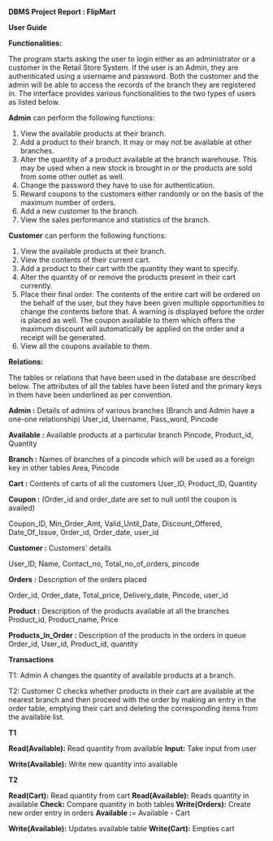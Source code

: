 ﻿**DBMS Project Report : FlipMart**

**User Guide**

**Functionalities:**

The program starts asking the user to login either as an administrator or a customer in the Retail Store System. If the user is an Admin, they are authenticated using a username and password. Both the customer and the admin will be able to access the records of the branch they are registered in. The interface provides various functionalities to the two types of users as listed below.

**Admin** can perform the following functions:

1. View the available products at their branch.
1. Add a product to their branch. It may or may not be available at other branches.
1. Alter the quantity of a product available at the branch warehouse. This may be used when a new stock is brought in or the products are sold from some other outlet as well.
1. Change the password they have to use for authentication.
1. Reward coupons to the customers either randomly or on the basis of the maximum number of orders.
1. Add a new customer to the branch.
1. View the sales performance and statistics of the branch.

**Customer** can perform the following functions:

1. View the available products at their branch.
1. View the contents of their current cart.
1. Add a product to their cart with the quantity they want to specify.
1. Alter the quantity of or remove the products present in their cart currently.
1. Place their final order. The contents of the entire cart will be ordered on the behalf of the user, but they have been given multiple opportunities to change the contents before that. A warning is displayed before the order is placed as well. The coupon available to them which offers the maximum discount will automatically be applied on the order and a receipt will be generated.
1. View all the coupons available to them.

**Relations:**

The tables or relations that have been used in the database are described below. The attributes of all the tables have been listed and the primary keys in them have been underlined as per convention.

**Admin :** Details of admins of various branches (Branch and Admin have a one-one relationship) User\_id, Username, Pass\_word, Pincode

**Available :** Available products at a particular branch Pincode, Product\_id, Quantity

**Branch :** Names of branches of a pincode which will be used as a foreign key in other tables Area, Pincode

**Cart :** Contents of carts of all the customers User\_ID, Product\_ID, Quantity

**Coupon :** (Order\_id and order\_date are set to null until the coupon is availed)

Coupon\_ID, Min\_Order\_Amt, Valid\_Until\_Date, Discount\_Offered, Date\_Of\_Issue, Order\_id, Order\_date, user\_id

**Customer :** Customers’ details

User\_ID, Name, Contact\_no, Total\_no\_of\_orders, pincode

**Orders :** Description of the orders placed

Order\_id, Order\_date, Total\_price, Delivery\_date, Pincode, user\_id

**Product :** Description of the products available at all the branches Product\_id, Product\_name, Price

**Products\_In\_Order :** Description of the products in the orders in queue Order\_id, User\_id, Product\_id, quantity

**Transactions**

T1: Admin A changes the quantity of available products at a branch.

T2: Customer C checks whether products in their cart are available at the nearest branch and then proceed with the order by making an entry in the order table, emptying their cart and deleting the corresponding items from the available list.

**T1**

**Read(Available):** Read quantity from available **Input:** Take input from user

**Write(Available):** Write new quantity into available

**T2**

**Read(Cart):** Read quantity from cart **Read(Available):** Reads quantity in available **Check:** Compare quantity in both tables **Write(Orders):** Create new order entry in orders **Available :**= Available - Cart

**Write(Available):** Updates available table **Write(Cart):** Empties cart

